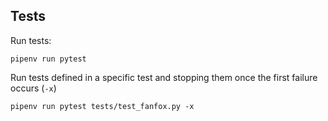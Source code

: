 ## Tests

Run tests:  

```
pipenv run pytest
```

Run tests defined in a specific test and stopping them once the first failure occurs (`-x`)

```
pipenv run pytest tests/test_fanfox.py -x
```